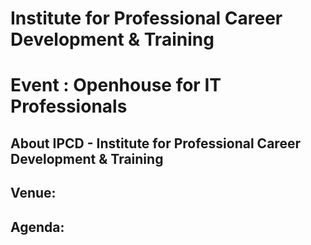 # Institute for Professional Career Development & Training

# Event : Openhouse for IT Professionals

## About IPCD - Institute for Professional Career Development & Training

## Venue:

## Agenda:

## 
